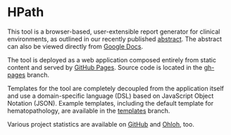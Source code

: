 HPath
=====

This tool is a browser-based, user-extensible report generator for clinical
environments, as outlined in our recently published [abstract](http://www.jpathinformatics.org/text.asp?2012/3/1/37/102183). The abstract can also be viewed
directly from [Google Docs](https://docs.google.com/document/pub?id=1FiF-YZFOuURaMsRb71Baaw4WjKv19LZGtbrI9WMx7W8).

The tool is deployed as a web application composed entirely from static content
and served by [GitHub Pages](http://pages.github.com/). Source code is located
in the [gh-pages](https://github.com/wilkinson/hpath/tree/gh-pages) branch.

Templates for the tool are completely decoupled from the application itself
and use a domain-specific language (DSL) based on JavaScript Object Notation
(JSON). Example templates, including the default template for hematopathology,
are available in the
[templates](https://github.com/wilkinson/hpath/tree/templates) branch.

Various project statistics are available on
[GitHub](https://github.com/wilkinson/hpath/graphs) and
[Ohloh](https://www.ohloh.net/p/hpath-report-generator/), too.

